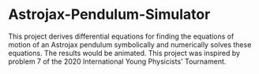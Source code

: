 # Astrojax-Pendulum-Simulator
This project derives differential equations for finding the equations of motion of an Astrojax pendulum symbolically and numerically solves these equations. The results would be animated. This project was inspired by problem 7 of the 2020 International Young Physicists' Tournament.
